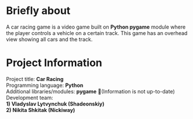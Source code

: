 # Briefly about
A car racing game is a video game built on **Python pygame** module where the player controls a vehicle on a certain track. This game has an overhead view showing all cars and the track.

# Project Information
Project title: **Car Racing** <br />
Programming language: **Python** <br />
Additional libraries/modules: **pygame** 🔧(Information is not up-to-date) <br />
Development team: <br />
**1) Vladyslav Lytvynchuk (Shadeonskiy)** <br />
**2) Nikita Shkitak (Nickiway)** <br />


